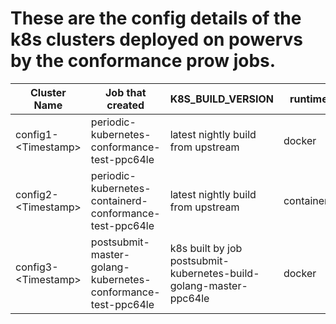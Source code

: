 # These are the config details of the k8s clusters deployed on powervs by the conformance prow jobs.

| Cluster Name        | Job that created                                             | K8S_BUILD_VERSION                                                  | runtime    |
|---------------------|--------------------------------------------------------------|--------------------------------------------------------------------|------------|
| config1-\<Timestamp\> | periodic-kubernetes-conformance-test-ppc64le                 | latest nightly build from upstream                                 | docker     |
| config2-\<Timestamp\> | periodic-kubernetes-containerd-conformance-test-ppc64le      | latest nightly build from upstream                                 | containerd |
| config3-\<Timestamp\> | postsubmit-master-golang-kubernetes-conformance-test-ppc64le | k8s built by job postsubmit-kubernetes-build-golang-master-ppc64le | docker     |


